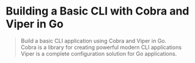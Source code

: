 # Building a Basic CLI with Cobra and Viper in Go
> Build a basic CLI application using Cobra and Viper in Go. </br>
> Cobra is a library for creating powerful modern CLI applications  </br> 
> Viper is a complete configuration solution for Go applications.
